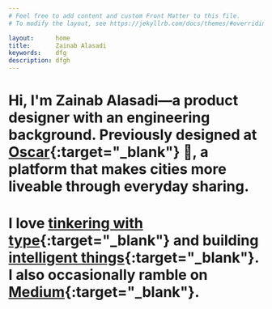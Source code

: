 ```yaml
---
# Feel free to add content and custom Front Matter to this file.
# To modify the layout, see https://jekyllrb.com/docs/themes/#overriding-theme-defaults

layout:      home
title:       Zainab Alasadi
keywords:    dfg
description: dfgh
---
```


<!-- <div class="w-70 pa2" markdown="1"> -->
# Hi, I'm Zainab Alasadi—a product designer with an engineering background. Previously designed at [Oscar](http://www.sharewithoscar.com/){:target="_blank"} 💛, a platform that makes cities more liveable through everyday sharing.

# I love [tinkering with type](#){:target="_blank"} and building [intelligent things](https://github.com/zainabalasadi){:target="_blank"}. I also occasionally ramble on [Medium](https://medium.com/@zainabalasadi){:target="_blank"}.
<!-- </div> -->
